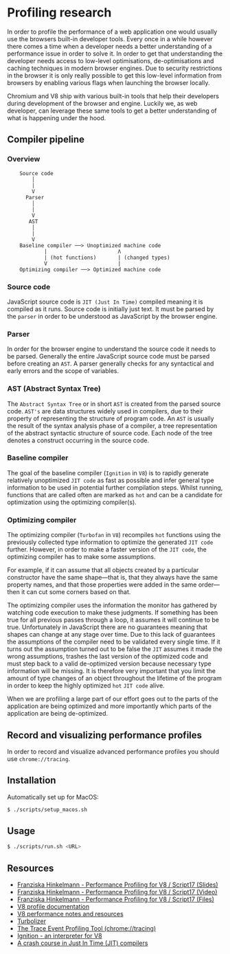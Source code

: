 # Profiling research

In order to profile the performance of a web application one would usually use the browsers built-in developer tools. Every once in a while however there comes a time when a developer needs a better understanding of a performance issue in order to solve it. In order to get that understanding the developer needs access to low-level optimisations, de-optimisations and caching techniques in modern browser engines. Due to security restrictions in the browser it is only really possible to get this low-level information from browsers by enabling various flags when launching the browser locally.

Chromium and V8 ship with various built-in tools that help their developers during development of the browser and engine. Luckily we, as web developer, can leverage these same tools to get a better understanding of what is happening under the hood.

## Compiler pipeline

### Overview

```
    Source code
        │
        |
        V
      Parser
        │
        |
        V
       AST
        │
        |
        V
    Baseline compiler ──> Unoptimized machine code
            |                       Λ
            | (hot functions)       | (changed types)
            V                       |
    Optimizing compiler ──> Optimized machine code
```

### Source code

JavaScript source code is `JIT (Just In Time)` compiled meaning it is compiled as it runs. Source code is initially just text. It must be parsed by the `parser` in order to be understood as JavaScript by the browser engine.

### Parser

In order for the browser engine to understand the source code it needs to be parsed. Generally the entire JavaScript source code must be parsed before creating an `AST`. A parser generally checks for any syntactical and early errors and the scope of variables.

### AST (Abstract Syntax Tree)

The `Abstract Syntax Tree` or in short `AST` is created from the parsed source code.
`AST's` are data structures widely used in compilers, due to their property of representing the structure of program code. An `AST` is usually the result of the syntax analysis phase of a compiler, a tree representation of the abstract syntactic structure of source code. Each node of the tree denotes a construct occurring in the source code.

### Baseline compiler

The goal of the baseline compiler (`Ignition` in `V8`) is to rapidly generate relatively unoptimized `JIT code` as fast as possible and infer general type information to be used in potential further compilation steps. Whilst running, functions that are called often are marked as `hot` and can be a candidate for optimization using the optimizing compiler(s).

### Optimizing compiler

The optimizing compiler (`Turbofan` in `V8`) recompiles `hot` functions using the previously collected type information to optimize the generated `JIT code` further.
However, in order to make a faster version of the `JIT code`, the optimizing compiler has to make some assumptions.

For example, if it can assume that all objects created by a particular constructor have the same shape—that is, that they always have the same property names, and that those properties were added in the same order— then it can cut some corners based on that.

The optimizing compiler uses the information the monitor has gathered by watching code execution to make these judgments. If something has been true for all previous passes through a loop, it assumes it will continue to be true. Unfortunately in JavaScript there are no guarantees meaning that shapes can change at any stage over time.
Due to this lack of guarantees the assumptions of the compiler need to be validated every single time. If it turns out the assumption turned out to be false the `JIT` assumes it made the wrong assumptions, trashes the last version of the optimized code and must step back to a valid de-optimized version because necessary type information will be missing. It is therefore very important that you limit the amount of type changes of an object throughout the lifetime of the program in order to keep the highly optimized `hot` `JIT code` alive.

When we are profiling a large part of our effort goes out to the parts of the application are being optimized and more importantly which parts of the application are being de-optimized.

## Record and visualizing performance profiles

In order to record and visualize advanced performance profiles you should use `chrome://tracing`.

## Installation

Automatically set up for MacOS:

```sh
$ ./scripts/setup_macos.sh
```

## Usage

```sh
$ ./scripts/run.sh <URL>
```

## Resources

- [Franziska Hinkelmann - Performance Profiling for V8 / Script17 (Slides)](https://fhinkel.rocks/PerformanceProfiling/assets/player/KeynoteDHTMLPlayer.html#3)
- [Franziska Hinkelmann - Performance Profiling for V8 / Script17 (Video)](https://www.youtube.com/watch?v=j6LfSlg8Fig)
- [Franziska Hinkelmann - Performance Profiling for V8 / Script17 (Files)](https://github.com/fhinkel/PerformanceProfiling)
- [V8 profile documentation](https://v8.dev/docs/profile)
- [V8 performance notes and resources](https://github.com/thlorenz/v8-perf)
- [Turbolizer](https://github.com/thlorenz/turbolizer)
- [The Trace Event Profiling Tool (chrome://tracing)](https://www.chromium.org/developers/how-tos/trace-event-profiling-tool)
- [Ignition - an interpreter for V8](https://www.youtube.com/watch?v=r5OWCtuKiAk)
- [A crash course in Just In Time (JIT) compilers](https://hacks.mozilla.org/2017/02/a-crash-course-in-just-in-time-jit-compilers/)

